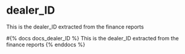 # dealer_ID

This is the dealer_ID extracted from the finance reports

#{% docs docs_dealer_ID %} This is the dealer_ID extracted from the finance reports {% enddocs %}
